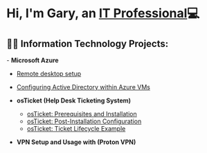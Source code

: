 <h1>Hi, I'm Gary, an <a href="https://www.linkedin.com/feed/?trk=homepage-basic_sign-in-submit">IT Professional</a>💻</h1>

<h2>👨‍💻 Information Technology Projects:</h2>
- <b>Microsoft Azure</b>
  
  - [Remote desktop setup](https://github.com/G-Code6/Remote-desktop)
  - [Configuring Active Directory within Azure VMs](https://github.com/G-Code6/Configuring-Active-Directory.)
 
- <b>osTicket (Help Desk Ticketing System)</b>
  - [osTicket: Prerequisites and Installation](https://github.com/G-Code6/osTicket-Help-Desk-Ticketing-System/blob/main/README.md)
  - [osTicket: Post-Installation Configuration](https://github.com/joshmadakoredmonds/post-install-config)
  - [osTicket: Ticket Lifecycle Example](https://github.com/G-Code6/osTicket-Ticket-Creation-and-Lifecycle/blob/main/README.md)

- <b>VPN Setup and Usage with (Proton VPN)</b>
